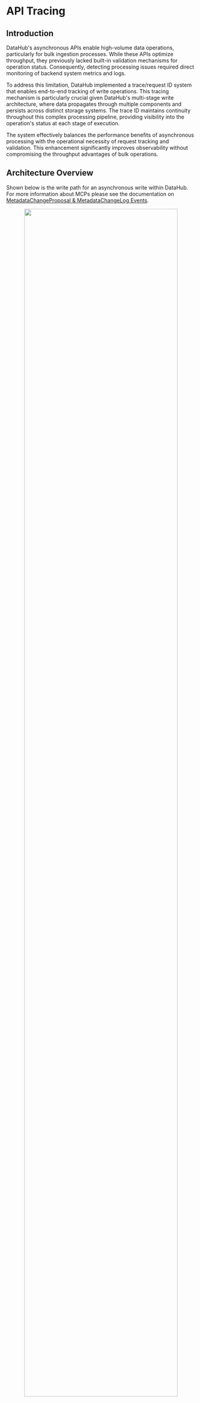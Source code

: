 # API Tracing

## Introduction

DataHub's asynchronous APIs enable high-volume data operations, particularly for bulk ingestion processes. While these
APIs optimize throughput, they previously lacked built-in validation mechanisms for operation status. Consequently,
detecting processing issues required direct monitoring of backend system metrics and logs.

To address this limitation, DataHub implemented a trace/request ID system that enables end-to-end tracking of write
operations. This tracing mechanism is particularly crucial given DataHub's multi-stage write architecture, where data
propagates through multiple components and persists across distinct storage systems. The trace ID maintains continuity
throughout this complex processing pipeline, providing visibility into the operation's status at each stage of execution.

The system effectively balances the performance benefits of asynchronous processing with the operational necessity of
request tracking and validation. This enhancement significantly improves observability without compromising the
throughput advantages of bulk operations.

## Architecture Overview

Shown below is the write path for an asynchronous write within DataHub. For more information about MCPs please see
the documentation on [MetadataChangeProposal & MetadataChangeLog Events](/docs/advanced/mcp-mcl.md).

<p align="center">
  <img width="90%"  src="https://raw.githubusercontent.com/datahub-project/static-assets/main/imgs/advanced/mcp-mcl/async-ingestion.svg"/>
</p>

A successful write operation requires data persistence in at least one storage system, though typically both primary and
search storage systems must be updated. The storage architecture consists of two main components:

- Primary Storage: Comprises MySQL, Postgres, or Cassandra, serving as the persistent store for all non-Timeseries aspects.
- Search Storage: Utilizes either Elasticsearch or OpenSearch systems.

In most operational scenarios, write operations must successfully complete across both storage layers to maintain system
consistency and ensure complete data availability.

## Trace API

Known Limitations:

- Tracing can fail in some cases where a batch of aspects introduces a conflict between a system generated aspect and one
  included within a batch. An example, `upstreamLineage` and `siblings` aspects together may conflict with a system generated
  `siblings` aspect normally generated from `upstreamLineage` in an MCL hook.

The trace API's status retrieval functionality requires three key identifiers to locate specific write operations:
the trace ID (unique to the request), the URN, and the aspect name. This combination of identifiers ensures precise
operation tracking within the system.

For batch operations involving multiple URNs and aspects, a single trace ID is assigned to monitor the entire request.
In asynchronous mode, the system maintains independent status tracking for each aspect within the batch, allowing for
granular operation monitoring.

The API returns a comprehensive status report that includes:

- Per-aspect success/failure status
- Detailed status breakdowns for each storage system
- Write states as defined in the [Write States](#Write-States) documentation
- Error information from MCP processing, when applicable, to facilitate debugging

This structured approach to status reporting enables precise monitoring of complex write operations across the system's
various components.

### Retrieving the `trace id`

DataHub's asynchronous APIs provide trace ID information through two distinct mechanisms:

- HTTP Response Header: A W3C-compliant `traceparent` header is included in all API responses
  The complete header value serves as a valid trace ID
- System Metadata: For OpenAPI v3 APIs and those returning systemMetadata, the trace ID is accessible via the
  `telemetryTraceId` property within systemMetadata

While these two trace ID formats differ structurally—with the `traceparent` adhering to W3C's Trace Context
specification—both formats are fully compatible with the Trace API for operation tracking purposes.

Header Example:

```text
traceparent: 00-00062c53a468cbd8077e7dd079846870-9199effb49910b4e-01
```

`SystemMetadata` Example:

```json
[
  {
    "urn": "urn:li:dataset:(urn:li:dataPlatform:hive,fct_users_created,PROD)",
    "status": {
      "value": {
        "removed": false
      },
      "systemMetadata": {
        "properties": {
          "telemetryLog": "false",
          "telemetryQueueSpanId": "ee9e40edcb66ce4f",
          "telemetryTraceId": "00062c53a468cbd8077e7dd079846870",
          "telemetryEnqueuedAt": "1737587612508"
        }
      }
    }
  }
]
```

### Write States

As mentioned earlier, there are multiple states for an aspect write both storage systems. These states are as follows:

| Write State             | Description                                                                                            |
| ----------------------- | ------------------------------------------------------------------------------------------------------ |
| `ERROR`                 | This state indicates an error occurred when processing the write request.                              |
| `PENDING`               | A pending state indicates that the write is queued and the consumer has not yet processed the message. |
| `ACTIVE_STATE`          | The write was successful and is the current value.                                                     |
| `HISTORIC_STATE`        | The write was successful, however it has been overwritten by a newer value.                            |
| `NO_OP`                 | The write is not applicable for a given storage system.                                                |
| `UNKNOWN`               | We are unable to determine the state of the write and no record of its failure exists either.          |
| `TRACE_NOT_IMPLEMENTED` | We have not yet implemented tracing a particular aspect type. This applies to Timeseries aspects.      |

### Using the Trace API

The Trace API is implemented as an OpenAPI endpoint and can be used both programmatically and through the Swagger UI.

Required Values:

- `traceId` - The `trace id` associated with the write request. See the previous [Retrieving the `trace id`](#retrieving-the-trace-id) section for how to find this id.
- URN/Aspect names - These are passed as a POST body and should represent at least a subset of the URN/aspects from the initial request.
  An example is shown here for a single URN and 2 aspects [`datasetInfo`, `status`].
  ```json
  {
    "urn:li:dataset:(urn:li:dataPlatform:bigquery,transactions.user_profile,PROD)": [
      "datasetInfo",
      "status"
    ]
  }
  ```
- Authorization token

Optional Parameters:

- `onlyIncludeErrors` (default: `true`) - If this parameter is set to `true`, the response will only include status information on the failed aspects.
- `detailed` (default: `false`) - If set to `true`, will include detailed information from exceptions for failed MCPs.
- `skipCache` (default: `false`) - If set to `true`, will bypass a short-lived cache of the kafka consumer group offsets.

The following shows a few examples of requests/response pairs.

- Successful Write
  - Request for URN `urn:li:dataset:(urn:li:dataPlatform:bigquery,transactions.user_profile,PROD)` and aspect `status`
    ```shell
    curl -v 'http://localhost:8080/openapi/v1/trace/write/00062c2b698bcb28e92508f8f311802d?onlyIncludeErrors=false&detailed=true&skipCache=false' \
      -H 'accept: application/json' \
      -H 'Content-Type: application/json' \
      -H 'Authorization: Bearer <TOKEN>' \
      -d '{
      "urn:li:dataset:(urn:li:dataPlatform:bigquery,transactions.user_profile,PROD)": [
        "status"
      ]
    }' | jq
    ```
  - Example response
    ```json
    {
      "urn:li:dataset:(urn:li:dataPlatform:bigquery,transactions.user_profile,PROD)": {
        "status": {
          "success": true,
          "primaryStorage": {
            "writeStatus": "ACTIVE_STATE"
          },
          "searchStorage": {
            "writeStatus": "ACTIVE_STATE"
          }
        }
      }
    }
    ```
- Error with exception details
  - Example request
    ```shell
    curl -v 'http://localhost:8080/openapi/v1/trace/write/00062c543e4550c8400e6f6864471a20?onlyIncludeErrors=true&detailed=true&skipCache=false' \
      -H 'accept: application/json' \
      -H 'Content-Type: application/json' \
      -H 'Authorization: Bearer <TOKEN>' \
      -d '{"urn:li:dataset:(urn:li:dataPlatform:bigquery,transactions.user_profile,PROD)": ["status"]}'
    ```
  - Example response
    ```json
    {
      "urn:li:dataset:(urn:li:dataPlatform:bigquery,transactions.user_profile,PROD)": {
        "status": {
          "success": false,
          "primaryStorage": {
            "writeStatus": "ERROR",
            "writeExceptions": [
              {
                "message": "Expected version -100000, actual version -1",
                "exceptionClass": "com.linkedin.metadata.aspect.plugins.validation.AspectValidationException",
                "stackTrace": [
                  "com.linkedin.metadata.aspect.plugins.validation.AspectValidationException.forPrecondition(AspectValidationException.java:33)",
                  "com.linkedin.metadata.aspect.plugins.validation.AspectValidationException.forPrecondition(AspectValidationException.java:25)",
                  "com.linkedin.metadata.aspect.validation.ConditionalWriteValidator.validateVersionPrecondition(ConditionalWriteValidator.java:152)",
                  "com.linkedin.metadata.aspect.validation.ConditionalWriteValidator.lambda$validatePreCommitAspects$2(ConditionalWriteValidator.java:100)",
                  "java.base/java.util.Optional.flatMap(Optional.java:289)",
                  "com.linkedin.metadata.aspect.validation.ConditionalWriteValidator.validatePreCommitAspects(ConditionalWriteValidator.java:98)",
                  "com.linkedin.metadata.aspect.plugins.validation.AspectPayloadValidator.validatePreCommit(AspectPayloadValidator.java:38)",
                  "com.linkedin.metadata.aspect.batch.AspectsBatch.lambda$validatePreCommit$4(AspectsBatch.java:129)",
                  "java.base/java.util.stream.ReferencePipeline$7$1.accept(ReferencePipeline.java:273)",
                  "java.base/java.util.ArrayList$ArrayListSpliterator.forEachRemaining(ArrayList.java:1625)",
                  "java.base/java.util.stream.AbstractPipeline.copyInto(AbstractPipeline.java:509)",
                  "java.base/java.util.stream.AbstractPipeline.wrapAndCopyInto(AbstractPipeline.java:499)",
                  "java.base/java.util.stream.ForEachOps$ForEachOp.evaluateSequential(ForEachOps.java:150)",
                  "java.base/java.util.stream.ForEachOps$ForEachOp$OfRef.evaluateSequential(ForEachOps.java:173)",
                  "java.base/java.util.stream.AbstractPipeline.evaluate(AbstractPipeline.java:234)",
                  "java.base/java.util.stream.ReferencePipeline.forEach(ReferencePipeline.java:596)",
                  "com.linkedin.metadata.aspect.batch.AspectsBatch.validatePreCommit(AspectsBatch.java:130)"
                ]
              }
            ]
          },
          "searchStorage": {
            "writeStatus": "ERROR",
            "writeMessage": "Primary storage write failed."
          }
        }
      }
    }
    ```

### Ingestion Tracing (Experimental)

Known Limitations:

- Patches are not yet supported. The following doesn't work when patches are generated.

Ingestion can be used with tracing enabled however it does require using an `ASYNC` mode as well as the `OPENAPI`. This
can be enabled by setting a couple environment variables shown below.

```shell
  DATAHUB_REST_SINK_DEFAULT_ENDPOINT=OPENAPI \
  DATAHUB_REST_TRACE_MODE=ENABLED \
  datahub ingest ...
```

## Trace Performance

The Trace API's performance profile varies based on operation status:

Successful Operations:

- Optimal performance through direct storage access
- Requires single lookup operations from SQL and Elasticsearch
- Bypasses Kafka interaction entirely

Error State Operations:

- Performance impact due to required Kafka topic inspection
  - Optimization mechanisms implemented:
    - Timestamp-based offset seeking for efficient topic traversal
    - Parallel trace processing with controlled concurrency
    - Offset caching system to enhance response times
      - Cache bypass available via skipCache parameter when data currency is critical

The performance differential between success and error states stems primarily from the additional overhead of Kafka
topic inspection required for error tracking and diagnosis.

For more detail, please see the [Design Notes](#design-notes) section.

### Real World Test

A test was executed with 627,712 aspects in `ASYNC_BATCH` and averaged over 2 runs. The overhead from tracing introduced
a 3.84% increase in runtime. Example test runs shown below.

Without Tracing:

```json
{
  "total_records_written": 627712,
  "records_written_per_second": 376,
  "total_duration_in_seconds": 1665.25,
  "mode": "ASYNC_BATCH",
  "max_threads": 15,
  "gms_version": "v0.3.9.3",
  "pending_requests": 0,
  "async_batches_prepared": 6290,
  "async_batches_split": 0,
  "main_thread_blocking_timer": "1186.301 seconds"
}
```

With Tracing:

```json
{
  "total_records_written": 627612,
  "records_written_per_second": 368,
  "total_duration_in_seconds": 1701.51,
  "mode": "ASYNC_BATCH",
  "max_threads": 15,
  "gms_version": "v0.3.9.3",
  "pending_requests": 0,
  "async_batches_prepared": 6291,
  "async_batches_split": 0,
  "main_thread_blocking_timer": "1224.738 seconds"
}
```

## Trace Exporters

At the foundation of the trace instrumentation is OpenTelemetry which has been a part of DataHub for quite some time. As
documented in the [Monitoring](/docs/advanced/monitoring.md) section, OpenTelemetry can be configured to export traces
to external systems. For the Trace API to function, this external system is NOT required.

### Trace Log Export

A special log-based OpenTelemetry exporter was implemented for debugging purposes. When selectively activated for a given
request it will print `trace id`s and detailed timing information as the request traverses the different components of DataHub.
The output of these logs is also not required for the Trace API to function, however it leverages the same underlying OpenTelemetry
foundation.

Activating a trace log is done using one of these methods:

- HTTP Header: `X-Enable-Trace-Log: true`
- Cookie: `enable-trace-log: true`
  - javascript: `document.cookie = "enable-trace-log=true";`

Example logs for a single request with tracing logging enabled:

- GMS

```text
i.d.metadata.context.RequestContext:53 - RequestContext{actorUrn='urn:li:corpuser:datahub', sourceIP='172.18.0.5', requestAPI=OPENAPI, requestID='createAspect([dataset])', userAgent='Mozilla/5.0 (Macintosh; Intel Mac OS X 10_15_7) AppleWebKit/537.36 (KHTML, like Gecko) Chrome/131.0.0.0 Safari/537.36'}
i.d.metadata.context.TraceContext:366 - Trace: 00062c2c3e1403109bbaf3d2e39adcd0, SpanId: a2898a18f9f0c4f1, ParentId: dd746f079d1232ba, Name: ingestTimeseriesProposal, Duration: 0.03 ms
i.d.metadata.context.TraceContext:376 - Trace: 00062c2c3e1403109bbaf3d2e39adcd0, Attributes: AttributesMap{data={async=true, batch.size=1}, capacity=128, totalAddedValues=2}
i.d.metadata.context.TraceContext:366 - Trace: 00062c2c3e1403109bbaf3d2e39adcd0, SpanId: 02e058ff616e4c99, ParentId: 7ed88659811a8fdb, Name: produceMetadataChangeProposal, Duration: 0.03 ms
i.d.metadata.context.TraceContext:376 - Trace: 00062c2c3e1403109bbaf3d2e39adcd0, Attributes: AttributesMap{data={messaging.destination_kind=topic, messaging.system=kafka, messaging.destination=MetadataChangeProposal_v1, messaging.operation=publish, queue.enqueued_at=1737418391958}, capacity=128, totalAddedValues=5}
i.d.metadata.context.TraceContext:366 - Trace: 00062c2c3e1403109bbaf3d2e39adcd0, SpanId: 7ed88659811a8fdb, ParentId: dd746f079d1232ba, Name: ingestProposalAsync, Duration: 2.57 ms
i.d.metadata.context.TraceContext:376 - Trace: 00062c2c3e1403109bbaf3d2e39adcd0, Attributes: AttributesMap{data={batch.size=1}, capacity=128, totalAddedValues=1}
```

- MCE Consumer

```text
c.l.m.k.MetadataChangeProposalsProcessor:89 - Got MCP event key: urn:li:dataset:(urn:li:dataPlatform:snowflake,climate.daily_temperature,PROD), topic: MetadataChangeProposal_v1, partition: 0, offset: 75, value size: 412, timestamp: 1737418391959
i.d.metadata.context.TraceContext:366 - Trace: 00062c2c3e1403109bbaf3d2e39adcd0, SpanId: a65075fe0982d873, ParentId: 02e058ff616e4c99, Name: consume, Duration: 0.01 ms
i.d.metadata.context.TraceContext:376 - Trace: 00062c2c3e1403109bbaf3d2e39adcd0, Attributes: AttributesMap{data={messaging.destination_kind=topic, queue.duration_ms=4, messaging.system=kafka, messaging.destination=MetadataChangeProposal_v1, messaging.operation=receive, queue.enqueued_at=1737418391958}, capacity=128, totalAddedValues=6}
i.d.metadata.context.TraceContext:366 - Trace: 00062c2c3e1403109bbaf3d2e39adcd0, SpanId: dd746f079d1232ba, ParentId: 0000000000000000, Name: POST /openapi/v3/entity/dataset/urn%3Ali%3Adataset%3A%28urn%3Ali%3AdataPlatform%3Asnowflake%2Cclimate.daily_temperature%2CPROD%29/status, Duration: 16.18 ms
i.d.metadata.context.TraceContext:376 - Trace: 00062c2c3e1403109bbaf3d2e39adcd0, Attributes: AttributesMap{data={request.api=OPENAPI, http.status_code=202, user.id=urn:li:corpuser:datahub, http.url=/openapi/v3/entity/dataset/urn%3Ali%3Adataset%3A%28urn%3Ali%3AdataPlatform%3Asnowflake%2Cclimate.daily_temperature%2CPROD%29/status, request.id=createAspect([dataset]), http.method=POST}, capacity=128, totalAddedValues=6}
i.d.metadata.context.TraceContext:366 - Trace: 00062c2c3e1403109bbaf3d2e39adcd0, SpanId: 94a019b95154c0e7, ParentId: 0cb378fe4f5ad185, Name: ingestProposalSync, Duration: 0.01 ms
i.d.metadata.context.TraceContext:376 - Trace: 00062c2c3e1403109bbaf3d2e39adcd0, Attributes: AttributesMap{data={batch.size=0}, capacity=128, totalAddedValues=1}
i.d.metadata.context.TraceContext:366 - Trace: 00062c2c3e1403109bbaf3d2e39adcd0, SpanId: 0cb378fe4f5ad185, ParentId: 68df6bc4729dc0a2, Name: ingestTimeseriesProposal, Duration: 0.25 ms
i.d.metadata.context.TraceContext:376 - Trace: 00062c2c3e1403109bbaf3d2e39adcd0, Attributes: AttributesMap{data={async=false, batch.size=1}, capacity=128, totalAddedValues=2}
c.l.m.entity.EntityServiceImpl:988 - Ingesting aspects batch to database: AspectsBatchImpl{items=[ChangeMCP{changeType=UPSERT, urn=urn:li:dataset:(urn:li:dataPlatform:snowflake,climate.daily_temperature,PROD), aspectName='status', recordTemplate={removed=false}, systemMetadata={lastObserved=1737418391954, version=1, properties={telemetryLog=true, telemetryQueueSpanId=02e058ff616e4c99, telemetryEnqueu...}]}
i.d.metadata.context.TraceContext:366 - Trace: 00062c2c3e1403109bbaf3d2e39adcd0, SpanId: 4754a1c02dadec4c, ParentId: ef383b26f0040fc5, Name: retentionService, Duration: 0.09 ms
i.d.metadata.context.TraceContext:376 - Trace: 00062c2c3e1403109bbaf3d2e39adcd0, Attributes: AttributesMap{data={batch.size=1}, capacity=128, totalAddedValues=1}
i.d.metadata.context.TraceContext:366 - Trace: 00062c2c3e1403109bbaf3d2e39adcd0, SpanId: ef383b26f0040fc5, ParentId: 7ae629151400fc18, Name: ingestAspectsToLocalDB, Duration: 18.64 ms
i.d.metadata.context.TraceContext:376 - Trace: 00062c2c3e1403109bbaf3d2e39adcd0, Attributes: AttributesMap{data={batch.size=1, dwizName=com.linkedin.metadata.entity.EntityServiceImpl.ingestAspectsToLocalDB}, capacity=128, totalAddedValues=2}
c.l.m.entity.EntityServiceImpl:1900 - Producing MCL for ingested aspect status, urn urn:li:dataset:(urn:li:dataPlatform:snowflake,climate.daily_temperature,PROD)
i.d.metadata.context.TraceContext:366 - Trace: 00062c2c3e1403109bbaf3d2e39adcd0, SpanId: f1a8a1da99f1ae23, ParentId: c5f8b3884060722c, Name: produceMetadataChangeLog, Duration: 0.10 ms
i.d.metadata.context.TraceContext:376 - Trace: 00062c2c3e1403109bbaf3d2e39adcd0, Attributes: AttributesMap{data={messaging.destination_kind=topic, messaging.system=kafka, messaging.destination=MetadataChangeLog_Versioned_v1, messaging.operation=publish, queue.enqueued_at=1737418391982}, capacity=128, totalAddedValues=5}
i.d.metadata.context.TraceContext:366 - Trace: 00062c2c3e1403109bbaf3d2e39adcd0, SpanId: c5f8b3884060722c, ParentId: 7ae629151400fc18, Name: emitMCL, Duration: 14.32 ms
i.d.metadata.context.TraceContext:376 - Trace: 00062c2c3e1403109bbaf3d2e39adcd0, Attributes: AttributesMap{data={batch.size=1}, capacity=128, totalAddedValues=1}
i.d.metadata.context.TraceContext:366 - Trace: 00062c2c3e1403109bbaf3d2e39adcd0, SpanId: 7ae629151400fc18, ParentId: 68df6bc4729dc0a2, Name: ingestProposalSync, Duration: 37.90 ms
i.d.metadata.context.TraceContext:376 - Trace: 00062c2c3e1403109bbaf3d2e39adcd0, Attributes: AttributesMap{data={batch.size=1}, capacity=128, totalAddedValues=1}
c.l.m.k.MetadataChangeProposalsProcessor:128 - Successfully processed MCP event urn: urn:li:dataset:(urn:li:dataPlatform:snowflake,climate.daily_temperature,PROD)
i.d.metadata.context.TraceContext:366 - Trace: 00062c2c3e1403109bbaf3d2e39adcd0, SpanId: 68df6bc4729dc0a2, ParentId: 02e058ff616e4c99, Name: consume, Duration: 39.11 ms
i.d.metadata.context.TraceContext:376 - Trace: 00062c2c3e1403109bbaf3d2e39adcd0, Attributes: AttributesMap{data={batch.size=1, dwizName=com.linkedin.metadata.kafka.MetadataChangeProposalsProcessor.consume}, capacity=128, totalAddedValues=2}
i.d.metadata.context.TraceContext:366 - Trace: 00062c2c3e1403109bbaf3d2e39adcd0, SpanId: 04dc44653b634df2, ParentId: 02e058ff616e4c99, Name: consume, Duration: 0.03 ms
```

- MAE Consumer

```text
i.d.metadata.context.TraceContext:376 - Trace: 00062c2c3e1403109bbaf3d2e39adcd0, Attributes: AttributesMap{data={messaging.destination_kind=topic, queue.duration_ms=22, messaging.system=kafka, messaging.destination=MetadataChangeLog_Versioned_v1, messaging.operation=receive, queue.enqueued_at=1737418391982}, capacity=128, totalAddedValues=6}
c.l.metadata.kafka.MCLKafkaListener:96 - Invoking MCL hooks for consumer: generic-mae-consumer-job-client urn: urn:li:dataset:(urn:li:dataPlatform:snowflake,climate.daily_temperature,PROD), aspect name: status, entity type: dataset, change type: UPSERT
i.d.metadata.context.TraceContext:366 - Trace: 00062c2c3e1403109bbaf3d2e39adcd0, SpanId: 3c3c055c360dc8e4, ParentId: 1de99215a0e82697, Name: FormAssignmentHook, Duration: 0.06 ms
i.d.metadata.context.TraceContext:376 - Trace: 00062c2c3e1403109bbaf3d2e39adcd0, Attributes: AttributesMap{data={dwizName=com.linkedin.metadata.kafka.MCLKafkaListener.FormAssignmentHook_latency}, capacity=128, totalAddedValues=1}
i.d.metadata.context.TraceContext:366 - Trace: 00062c2c3e1403109bbaf3d2e39adcd0, SpanId: 8e238d0156baacc4, ParentId: 1de99215a0e82697, Name: IngestionSchedulerHook, Duration: 0.05 ms
i.d.metadata.context.TraceContext:376 - Trace: 00062c2c3e1403109bbaf3d2e39adcd0, Attributes: AttributesMap{data={dwizName=com.linkedin.metadata.kafka.MCLKafkaListener.IngestionSchedulerHook_latency}, capacity=128, totalAddedValues=1}
c.l.m.s.e.update.ESBulkProcessor:85 - Added request id: urn%3Ali%3Adataset%3A%28urn%3Ali%3AdataPlatform%3Asnowflake%2Cclimate.daily_temperature%2CPROD%29, operation type: UPDATE, index: datasetindex_v2
c.l.m.s.e.update.ESBulkProcessor:85 - Added request id: SIHRXj1ktF7qkwPBZO8w0A==, operation type: UPDATE, index: system_metadata_service_v1
c.l.m.s.e.update.ESBulkProcessor:85 - Added request id: 2p3742l4sFS3wcL82Qh2lQ==, operation type: UPDATE, index: system_metadata_service_v1
c.l.m.s.e.update.ESBulkProcessor:85 - Added request id: CfZKRLsf25/e3p3mURzlnA==, operation type: UPDATE, index: system_metadata_service_v1
c.l.m.s.e.update.ESBulkProcessor:85 - Added request id: 8tvhG5ARd5BOdEbqaZkE0g==, operation type: UPDATE, index: system_metadata_service_v1
c.l.m.s.e.update.ESBulkProcessor:85 - Added request id: rAvQOOBItiKAym622S4dcQ==, operation type: UPDATE, index: system_metadata_service_v1
c.l.m.s.e.update.ESBulkProcessor:85 - Added request id: YqT6TNy7MAMOAyVXh6abMA==, operation type: UPDATE, index: system_metadata_service_v1
i.d.metadata.context.TraceContext:366 - Trace: 00062c2c3e1403109bbaf3d2e39adcd0, SpanId: 054ac726204b449c, ParentId: 1de99215a0e82697, Name: UpdateIndicesHook, Duration: 47.31 ms
i.d.metadata.context.TraceContext:376 - Trace: 00062c2c3e1403109bbaf3d2e39adcd0, Attributes: AttributesMap{data={dwizName=com.linkedin.metadata.kafka.MCLKafkaListener.UpdateIndicesHook_latency}, capacity=128, totalAddedValues=1}
i.d.metadata.context.TraceContext:366 - Trace: 00062c2c3e1403109bbaf3d2e39adcd0, SpanId: 14d9ded49a94c7b8, ParentId: 1de99215a0e82697, Name: IncidentsSummaryHook, Duration: 0.09 ms
i.d.metadata.context.TraceContext:376 - Trace: 00062c2c3e1403109bbaf3d2e39adcd0, Attributes: AttributesMap{data={dwizName=com.linkedin.metadata.kafka.MCLKafkaListener.IncidentsSummaryHook_latency}, capacity=128, totalAddedValues=1}
i.d.metadata.context.TraceContext:366 - Trace: 00062c2c3e1403109bbaf3d2e39adcd0, SpanId: a92d9e54ade6073b, ParentId: 1de99215a0e82697, Name: EntityChangeEventGeneratorHook, Duration: 9.10 ms
i.d.metadata.context.TraceContext:376 - Trace: 00062c2c3e1403109bbaf3d2e39adcd0, Attributes: AttributesMap{data={dwizName=com.linkedin.metadata.kafka.MCLKafkaListener.EntityChangeEventGeneratorHook_latency}, capacity=128, totalAddedValues=1}
i.d.metadata.context.TraceContext:366 - Trace: 00062c2c3e1403109bbaf3d2e39adcd0, SpanId: c06dc7f131e57fca, ParentId: 1de99215a0e82697, Name: SiblingAssociationHook, Duration: 0.07 ms
i.d.metadata.context.TraceContext:376 - Trace: 00062c2c3e1403109bbaf3d2e39adcd0, Attributes: AttributesMap{data={dwizName=com.linkedin.metadata.kafka.MCLKafkaListener.SiblingAssociationHook_latency}, capacity=128, totalAddedValues=1}
c.l.metadata.kafka.MCLKafkaListener:139 - Successfully completed MCL hooks for consumer: generic-mae-consumer-job-client urn: urn:li:dataset:(urn:li:dataPlatform:snowflake,climate.daily_temperature,PROD)
i.d.metadata.context.TraceContext:366 - Trace: 00062c2c3e1403109bbaf3d2e39adcd0, SpanId: 1de99215a0e82697, ParentId: 02e058ff616e4c99, Name: consume, Duration: 58.67 ms
i.d.metadata.context.TraceContext:376 - Trace: 00062c2c3e1403109bbaf3d2e39adcd0, Attributes: AttributesMap{data={batch.size=1, dwizName=com.linkedin.metadata.kafka.MCLKafkaListener.consume}, capacity=128, totalAddedValues=2}
```

## Design Notes

For the initial implementation no specific OpenTelemetry infrastructure is required, however existing environment variables
for OpenTelemetry can continue to be used and will export the new spans if configured.

The Trace API implementation does not rely on any additional external systems or infrastructure. Due to this design
choice, the trace is determined by inspecting the 3 storage systems (Primary Storage (SQL/Cassandra), Elasticsearch/Opensearch,
Kafka topics) for the `trace id` or related timestamps.

The `trace id` is stored in systemMetadata in both SQL and ES. For ES specifically, the presence of the `trace id` in
the system metadata index is used as a proxy to determine a successful write to ES.

The tracing feature will additionally fetch messages from the kafka topics (including the failed MCP topic) for
more detailed error information. Pending states are derived from offsets of the message vs the current offsets of the
consumer groups.
